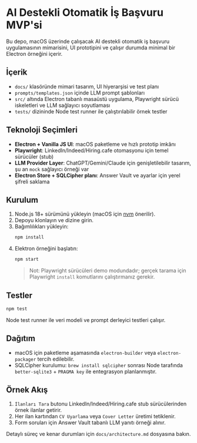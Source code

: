 # AI Destekli Otomatik İş Başvuru MVP'si

Bu depo, macOS üzerinde çalışacak AI destekli otomatik iş başvuru uygulamasının mimarisini, UI prototipini ve çalışır durumda minimal bir Electron örneğini içerir.

## İçerik
- `docs/` klasöründe mimari tasarım, UI hiyerarşisi ve test planı
- `prompts/templates.json` içinde LLM prompt şablonları
- `src/` altında Electron tabanlı masaüstü uygulama, Playwright sürücü iskeletleri ve LLM sağlayıcı soyutlaması
- `tests/` dizininde Node test runner ile çalıştırılabilir örnek testler

## Teknoloji Seçimleri
- **Electron + Vanilla JS UI**: macOS paketleme ve hızlı prototip imkânı
- **Playwright**: LinkedIn/Indeed/Hiring.cafe otomasyonu için temel sürücüler (stub)
- **LLM Provider Layer**: ChatGPT/Gemini/Claude için genişletilebilir tasarım, şu an `mock` sağlayıcı örneği var
- **Electron Store + SQLCipher planı**: Answer Vault ve ayarlar için yerel şifreli saklama

## Kurulum
1. Node.js 18+ sürümünü yükleyin (macOS için [nvm](https://github.com/nvm-sh/nvm) önerilir).
2. Depoyu klonlayın ve dizine girin.
3. Bağımlılıkları yükleyin:
   ```bash
   npm install
   ```
4. Elektron örneğini başlatın:
   ```bash
   npm start
   ```
   > Not: Playwright sürücüleri demo modundadır; gerçek tarama için Playwright `install` komutlarını çalıştırmanız gerekir.

## Testler
```bash
npm test
```
Node test runner ile veri modeli ve prompt derleyici testleri çalışır.

## Dağıtım
- macOS için paketleme aşamasında `electron-builder` veya `electron-packager` tercih edilebilir.
- SQLCipher kurulumu: `brew install sqlcipher` sonrası Node tarafında `better-sqlite3` + `PRAGMA key` ile entegrasyon planlanmıştır.

## Örnek Akış
1. `İlanları Tara` butonu LinkedIn/Indeed/Hiring.cafe stub sürücülerinden örnek ilanlar getirir.
2. Her ilan kartından `CV Uyarlama` veya `Cover Letter` üretimi tetiklenir.
3. Form soruları için Answer Vault tabanlı LLM yanıtı örneği alınır.

Detaylı süreç ve kenar durumları için `docs/architecture.md` dosyasına bakın.
